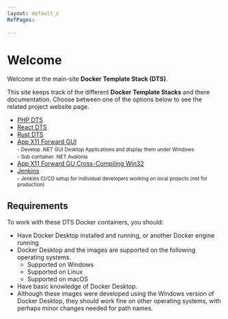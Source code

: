 ```yaml
---
layout: default_c
RefPages:
 
--- 
```



 
# Welcome
Welcome at the main-site **Docker Template Stack (DTS)**.

This site keeps track of the different **Docker Template Stacks** and there documentation. Choose between one of the options below to see the related project website page.
- [PHP DTS](https://nicojane.github.io/PHP-Development-Template-Stack/)
- [React DTS](https://nicojane.github.io/React-Development-Template-Stack/) 
- [Rust DTS](https://nicojane.github.io/Rust-Development-Template-Stack/)
- [App X11 Forward GUI](https://nicojane.github.io/APP-X11-Forward-Development-Template-Stack/) <br>
  <small><span class="nje-ident" style="--nje-number-of-spaces: 4px;"/>- Develop .NET GUI Desktop Applications and display them under Windows</small><br>
  <small><span class="nje-ident" style="--nje-number-of-spaces: 12px;"/>- Sub container .NET Avalonia </small>
- [App X11 Forward GU Cross-Compiling Win32](https://nicojane.github.io/APP-X11-Forward-win32-Development-Template-Stack/) <br>
- [Jenkins](https://nicojane.github.io/Jenkins-Development-Stack/) <br>
  <small><span class="nje-ident" style="--nje-number-of-spaces: 4px;"/>- Jenkins CI/CD setup for individual developers working on local projects (not for production)</small>

## Requirements 
To work with these DTS Docker containers, you should:
- Have Docker Desktop installed and running, or another Docker engine running
- Docker Desktop and the images are supported on the following operating systems.
  - Supported on Windows
  - Supported on Linux
  - Supported on macOS
- Have basic knowledge of Docker Desktop.
- Although these images were developed using the Windows version of Docker Desktop, they should work fine on other operating systems, with perhaps minor changes needed for path names.
 